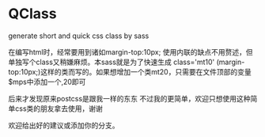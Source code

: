 # QClass
generate short and quick css class by sass

在编写html时，经常要用到诸如margin-top:10px; 使用内联的缺点不用赘述，但单独写个class又稍嫌麻烦。本sass就是为了快速生成 class='mt10' (margin-top:10px;)这样的类而写的。如果想增加一个类mt20，只需要在文件顶部的变量$mps中添加一个,20即可

后来才发现原来postcss是跟我一样的东东 不过我的更简单，欢迎只想使用这种简单css类的朋友拿去使用，谢谢

欢迎给出好的建议或添加你的分支。

